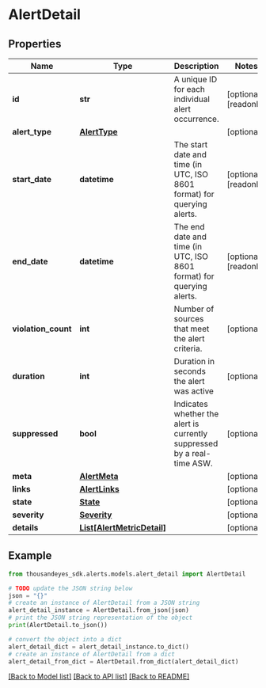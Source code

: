 # AlertDetail


## Properties

Name | Type | Description | Notes
------------ | ------------- | ------------- | -------------
**id** | **str** | A unique ID for each individual alert occurrence. | [optional] [readonly] 
**alert_type** | [**AlertType**](AlertType.md) |  | [optional] 
**start_date** | **datetime** | The start date and time (in UTC, ISO 8601 format) for querying alerts. | [optional] [readonly] 
**end_date** | **datetime** | The end date and time (in UTC, ISO 8601 format) for querying alerts. | [optional] [readonly] 
**violation_count** | **int** | Number of sources that meet the alert criteria. | [optional] 
**duration** | **int** | Duration in seconds the alert was active | [optional] 
**suppressed** | **bool** | Indicates whether the alert is currently suppressed by a real-time ASW. | [optional] 
**meta** | [**AlertMeta**](AlertMeta.md) |  | [optional] 
**links** | [**AlertLinks**](AlertLinks.md) |  | [optional] 
**state** | [**State**](State.md) |  | [optional] 
**severity** | [**Severity**](Severity.md) |  | [optional] 
**details** | [**List[AlertMetricDetail]**](AlertMetricDetail.md) |  | [optional] 

## Example

```python
from thousandeyes_sdk.alerts.models.alert_detail import AlertDetail

# TODO update the JSON string below
json = "{}"
# create an instance of AlertDetail from a JSON string
alert_detail_instance = AlertDetail.from_json(json)
# print the JSON string representation of the object
print(AlertDetail.to_json())

# convert the object into a dict
alert_detail_dict = alert_detail_instance.to_dict()
# create an instance of AlertDetail from a dict
alert_detail_from_dict = AlertDetail.from_dict(alert_detail_dict)
```
[[Back to Model list]](../README.md#documentation-for-models) [[Back to API list]](../README.md#documentation-for-api-endpoints) [[Back to README]](../README.md)


